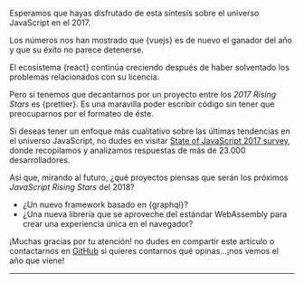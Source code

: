 Esperamos que hayas disfrutado de esta síntesis sobre el universo JavaScript en el 2017.

Los números nos han mostrado que {vuejs} es de nuevo el ganador del año y que su éxito no parece detenerse.

El ecosistema {react} continúa creciendo después de haber solventado los problemas relacionados con su licencia.

Pero si tenemos que decantarnos por un proyecto entre los _2017 Rising Stars_ es {prettier}. Es una maravilla poder escribir código sin tener que preocuparnos por el formateo de éste.

Si deseas tener un enfoque más cualitativo sobre las últimas tendencias en el universo JavaScript, no dudes en visitar [State of JavaScript 2017 survey](https://stateofjs.com/), donde recopilamos y analizamos respuestas de más de 23.000 desarrolladores.

Así que, mirando al futuro, ¿qué proyectos piensas que serán los próximos _JavaScript Rising Stars_ del 2018?

* ¿Un nuevo framework basado en {graphql}?
* ¿Una nueva librería que se aproveche del estándar WebAssembly para crear una experiencia única en el navegador?

¡Muchas gracias por tu atención! no dudes en compartir este artículo o contactarnos en [GitHub](https://github.com/bestofjs/javascript-risingstars) si quieres contarnos qué opinas...¡nos vemos el año que viene!

---
